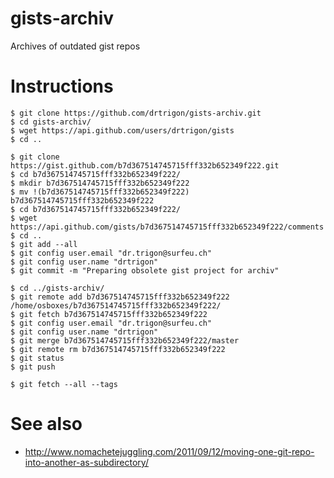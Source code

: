 # gists-archiv
Archives of outdated gist repos

# Instructions
```
$ git clone https://github.com/drtrigon/gists-archiv.git
$ cd gists-archiv/
$ wget https://api.github.com/users/drtrigon/gists
$ cd ..
```

```
$ git clone https://gist.github.com/b7d367514745715fff332b652349f222.git
$ cd b7d367514745715fff332b652349f222/
$ mkdir b7d367514745715fff332b652349f222
$ mv !(b7d367514745715fff332b652349f222) b7d367514745715fff332b652349f222
$ cd b7d367514745715fff332b652349f222/
$ wget https://api.github.com/gists/b7d367514745715fff332b652349f222/comments
$ cd ..
$ git add --all
$ git config user.email "dr.trigon@surfeu.ch"
$ git config user.name "drtrigon"
$ git commit -m "Preparing obsolete gist project for archiv"

$ cd ../gists-archiv/
$ git remote add b7d367514745715fff332b652349f222 /home/osboxes/b7d367514745715fff332b652349f222/ 
$ git fetch b7d367514745715fff332b652349f222
$ git config user.email "dr.trigon@surfeu.ch"
$ git config user.name "drtrigon"
$ git merge b7d367514745715fff332b652349f222/master
$ git remote rm b7d367514745715fff332b652349f222
$ git status
$ git push
```
```
$ git fetch --all --tags
```

# See also
* http://www.nomachetejuggling.com/2011/09/12/moving-one-git-repo-into-another-as-subdirectory/
